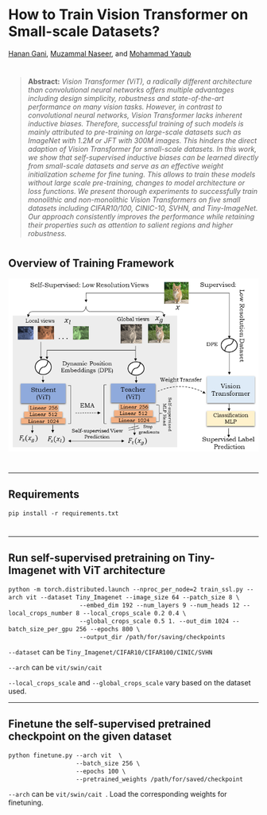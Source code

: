 # How to Train Vision Transformer on Small-scale Datasets?

[Hanan Gani](https://scholar.google.co.in/citations?user=XFugeQ4AAAAJ&hl=en), [Muzammal Naseer](https://muzammal-naseer.netlify.app/), and [Mohammad Yaqub](https://scholar.google.co.uk/citations?hl=en&user=9dfn5GkAAAAJ&view_op=list_works&sortby=pubdate)

#


> **Abstract:** *Vision Transformer (ViT), a radically different architecture than convolutional neural networks offers multiple advantages including design simplicity, robustness and state-of-the-art performance on many vision tasks. However, in contrast to convolutional neural networks, Vision Transformer lacks inherent inductive biases. Therefore, successful training of such models is mainly attributed to pre-training on large-scale datasets such as ImageNet with 1.2M or JFT with 300M images. This hinders the direct adaption of Vision Transformer for small-scale datasets. In this work, we show that self-supervised inductive biases can be learned directly from small-scale datasets and serve as an effective weight initialization scheme for fine tuning. This allows to train these models without large scale pre-training, changes to model architecture or loss functions. We present thorough experiments to successfully train monolithic and non-monolithic Vision Transformers on five small datasets including CIFAR10/100, CINIC-10, SVHN, and Tiny-ImageNet. Our approach consistently improves the performance while retaining their properties such as attention to salient regions and higher robustness.*

#

## Overview of Training Framework

![main_figure](assets/final_main_figure.png)

#
<hr>

## Requirements
```shell
pip install -r requirements.txt
```
#
<hr>

## Run self-supervised pretraining on Tiny-Imagenet with ViT architecture
```shell
python -m torch.distributed.launch --nproc_per_node=2 train_ssl.py --arch vit --dataset Tiny_Imagenet --image_size 64 --patch_size 8 \
                    --embed_dim 192 --num_layers 9 --num_heads 12 --local_crops_number 8 --local_crops_scale 0.2 0.4 \
                    --global_crops_scale 0.5 1. --out_dim 1024 --batch_size_per_gpu 256 --epochs 800 \
                    --output_dir /path/for/saving/checkpoints
```

``` --dataset ``` can be ``` Tiny_Imagenet/CIFAR10/CIFAR100/CINIC/SVHN ```

``` --arch ``` can be ``` vit/swin/cait ```

``` --local_crops_scale ``` and ``` --global_crops_scale ``` vary based on the dataset used.


<hr>

## Finetune the self-supervised pretrained checkpoint on the given dataset
```shell
python finetune.py --arch vit  \
                   --batch_size 256 \
                   --epochs 100 \
                   --pretrained_weights /path/for/saved/checkpoint
``` 
``` --arch ``` can be ```vit/swin/cait ```. Load the corresponding weights for finetuning.
